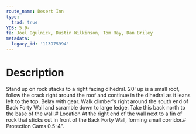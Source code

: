 ```yaml
---
route_name: Desert Inn
type:
  trad: true
YDS: 5.9-
fa: Joel Ogulnick, Dustin Wilkinson, Tom Ray, Dan Briley
metadata:
  legacy_id: '113975994'
---
```

# Description
Stand up on rock stacks to a right facing dihedral. 20' up is a small roof, follow the crack right around the roof and continue in the dihedral as it leans left to the top. Belay with gear. Walk climber's right around the south end of Back Forty Wall and scramble down to large ledge. Take this back north to the base of the wall.# Location
At the right end of the wall next to a fin of rock that sticks out in front of the Back Forty Wall, forming small corridor.# Protection
Cams 0.5-4".